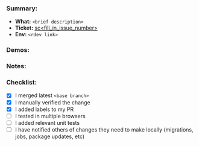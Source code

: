 ### Summary:
- **What:** `<brief description>`
- **Ticket:** [sc<fill_in_issue_number>](https://app.shortcut.com/genepi/story/<fill_in_issue_number>)
- **Env:** `<rdev link>`

### Demos:

### Notes:

### Checklist:
- [x] I merged latest `<base branch>`
- [x] I manually verified the change
- [x] I added labels to my PR
- [ ] I tested in multiple browsers
- [ ] I added relevant unit tests
- [ ] I have notified others of changes they need to make locally (migrations, jobs, package updates, etc)
